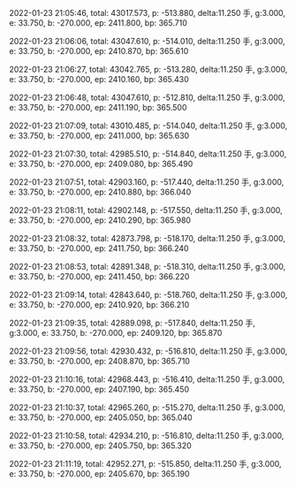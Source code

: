 2022-01-23 21:05:46, total: 43017.573, p: -513.880, delta:11.250 手, g:3.000, e: 33.750, b: -270.000, ep: 2411.800, bp: 365.710

2022-01-23 21:06:06, total: 43047.610, p: -514.010, delta:11.250 手, g:3.000, e: 33.750, b: -270.000, ep: 2410.870, bp: 365.610

2022-01-23 21:06:27, total: 43042.765, p: -513.280, delta:11.250 手, g:3.000, e: 33.750, b: -270.000, ep: 2410.160, bp: 365.430

2022-01-23 21:06:48, total: 43047.610, p: -512.810, delta:11.250 手, g:3.000, e: 33.750, b: -270.000, ep: 2411.190, bp: 365.500

2022-01-23 21:07:09, total: 43010.485, p: -514.040, delta:11.250 手, g:3.000, e: 33.750, b: -270.000, ep: 2411.000, bp: 365.630

2022-01-23 21:07:30, total: 42985.510, p: -514.840, delta:11.250 手, g:3.000, e: 33.750, b: -270.000, ep: 2409.080, bp: 365.490

2022-01-23 21:07:51, total: 42903.160, p: -517.440, delta:11.250 手, g:3.000, e: 33.750, b: -270.000, ep: 2410.880, bp: 366.040

2022-01-23 21:08:11, total: 42902.148, p: -517.550, delta:11.250 手, g:3.000, e: 33.750, b: -270.000, ep: 2410.290, bp: 365.980

2022-01-23 21:08:32, total: 42873.798, p: -518.170, delta:11.250 手, g:3.000, e: 33.750, b: -270.000, ep: 2411.750, bp: 366.240

2022-01-23 21:08:53, total: 42891.348, p: -518.310, delta:11.250 手, g:3.000, e: 33.750, b: -270.000, ep: 2411.450, bp: 366.220

2022-01-23 21:09:14, total: 42843.640, p: -518.760, delta:11.250 手, g:3.000, e: 33.750, b: -270.000, ep: 2410.920, bp: 366.210

2022-01-23 21:09:35, total: 42889.098, p: -517.840, delta:11.250 手, g:3.000, e: 33.750, b: -270.000, ep: 2409.120, bp: 365.870

2022-01-23 21:09:56, total: 42930.432, p: -516.810, delta:11.250 手, g:3.000, e: 33.750, b: -270.000, ep: 2408.870, bp: 365.710

2022-01-23 21:10:16, total: 42968.443, p: -516.410, delta:11.250 手, g:3.000, e: 33.750, b: -270.000, ep: 2407.190, bp: 365.450

2022-01-23 21:10:37, total: 42965.260, p: -515.270, delta:11.250 手, g:3.000, e: 33.750, b: -270.000, ep: 2405.050, bp: 365.040

2022-01-23 21:10:58, total: 42934.210, p: -516.810, delta:11.250 手, g:3.000, e: 33.750, b: -270.000, ep: 2405.750, bp: 365.320

2022-01-23 21:11:19, total: 42952.271, p: -515.850, delta:11.250 手, g:3.000, e: 33.750, b: -270.000, ep: 2405.670, bp: 365.190